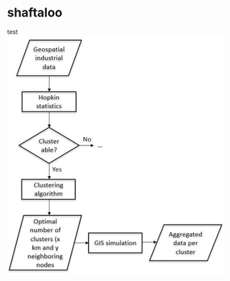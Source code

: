 # shaftaloo
test
<img src="./shaftaloo/MicrosoftTeams-image.png" 
        alt="Picture" 
        style="display: block; margin: 0 auto" />
